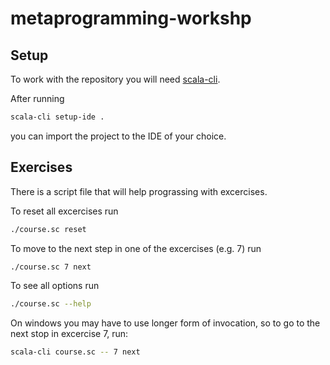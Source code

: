 # metaprogramming-workshp

## Setup

To work with the repository you will need [scala-cli](https://scala-cli.virtuslab.org/install).

After running

```sh
scala-cli setup-ide .
```

you can import the project to the IDE of your choice.

## Exercises

There is a script file that will help prograssing with excercises.

To reset all excercises run

```sh
./course.sc reset
```

To move to the next step in one of the excercises (e.g. 7) run

```sh
./course.sc 7 next
```

To see all options run

```sh
./course.sc --help
```

On windows you may have to use longer form of invocation, so to go to the next stop in excercise 7, run:

```sh
scala-cli course.sc -- 7 next
```
